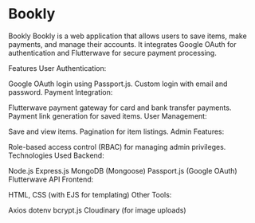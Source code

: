 ﻿# Bookly

Bookly
Bookly is a web application that allows users to save items, make payments, and manage their accounts. It integrates Google OAuth for authentication and Flutterwave for secure payment processing.

Features
User Authentication:

Google OAuth login using Passport.js.
Custom login with email and password.
Payment Integration:

Flutterwave payment gateway for card and bank transfer payments.
Payment link generation for saved items.
User Management:

Save and view items.
Pagination for item listings.
Admin Features:

Role-based access control (RBAC) for managing admin privileges.
Technologies Used
Backend:

Node.js
Express.js
MongoDB (Mongoose)
Passport.js (Google OAuth)
Flutterwave API
Frontend:

HTML, CSS (with EJS for templating)
Other Tools:

Axios
dotenv
bcrypt.js
Cloudinary (for image uploads)

